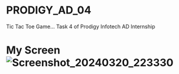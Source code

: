 # PRODIGY_AD_04
 Tic Tac Toe Game... Task 4 of Prodigy Infotech AD Internship
# My Screen![Screenshot_20240320_223330](https://github.com/ankita000z/PRODIGY_AD_04/assets/154900926/fa70aef9-f3a4-4a32-850e-07ca128e6781)
